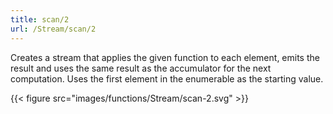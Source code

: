 ```yaml
---
title: scan/2
url: /Stream/scan/2
---
```


Creates a stream that applies the given function to each element, emits the result and uses the same result as the accumulator for the next computation. Uses the first element in the enumerable as the starting value.

{{< figure src="images/functions/Stream/scan-2.svg" >}}

